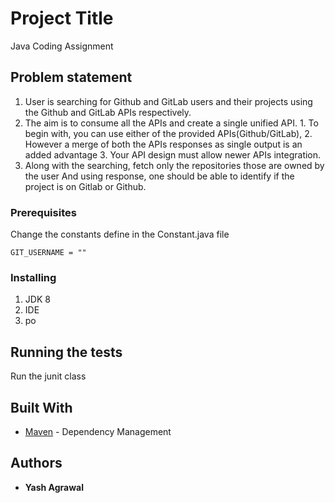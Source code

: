 # Project Title

Java Coding Assignment

## Problem statement

  1) User is searching for Github and GitLab users and their projects using the Github and
    GitLab APIs respectively.
  2) The aim is to consume all the APIs and create a single unified API.
    1. To begin with, you can use either of the provided APIs(Github/GitLab),
    2. However a merge of both the APIs responses as single output is an added advantage
    3. Your API design must allow newer APIs integration.
  3) Along with the searching, fetch only the repositories those are owned by the user
    And using response, one should be able to identify if the project is on Gitlab or Github.


### Prerequisites

Change the constants define in the Constant.java file

```
GIT_USERNAME = ""
```

### Installing

1) JDK 8
2) IDE
3) po

## Running the tests

Run the junit  class

## Built With

* [Maven](https://maven.apache.org/) - Dependency Management

## Authors

* **Yash Agrawal** 


